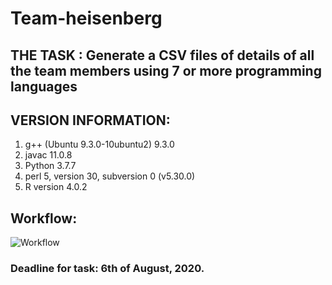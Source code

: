 # Team-heisenberg

## THE TASK : Generate a CSV files of details of all the team members using 7 or more programming languages                                                         

## VERSION INFORMATION:

1. g++ (Ubuntu 9.3.0-10ubuntu2) 9.3.0
2. javac 11.0.8
3. Python 3.7.7
4. perl 5, version 30, subversion 0 (v5.30.0)
5. R version 4.0.2

## Workflow:

![Workflow](Team-heisenberg-flow.png)


### Deadline for task: 6th of August, 2020.


